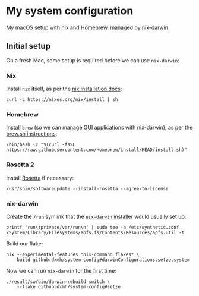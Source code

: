 # My system configuration

My macOS setup with [nix](https://nixos.org) and [Homebrew](https://brew.sh), managed by [nix-darwin](https://github.com/LnL7/nix-darwin).

## Initial setup

On a fresh Mac, some setup is required before we can use `nix-darwin`:

### Nix

Install `nix` itself, as per the [nix installation docs](https://github.com/NixOS/nix#installation):

```shell
curl -L https://nixos.org/nix/install | sh
```

### Homebrew

Install `brew` (so we can manage GUI applications with nix-darwin), as per the [brew.sh instructions](https://brew.sh):

```shell
/bin/bash -c "$(curl -fsSL https://raw.githubusercontent.com/Homebrew/install/HEAD/install.sh)"
```

### Rosetta 2

Install [Rosetta](https://support.apple.com/en-gb/HT211861) if necessary:

```shell
/usr/sbin/softwareupdate --install-rosetta --agree-to-license
```

### nix-darwin

Create the `/run` symlink that the [`nix-darwin` installer](https://github.com/LnL7/nix-darwin#install) would usually set up:

```shell
printf 'run\tprivate/var/run\n' | sudo tee -a /etc/synthetic.conf
/System/Library/Filesystems/apfs.fs/Contents/Resources/apfs.util -t
```

Build our flake:

```shell
nix --experimental-features "nix-command flakes" \
	build github:dxmh/system-config#darwinConfigurations.setze.system
```


Now we can run `nix-darwin` for the first time:

```shell
./result/sw/bin/darwin-rebuild switch \
	--flake github:dxmh/system-config#setze
```